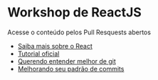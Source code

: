 # Workshop de ReactJS

Acesse o conteúdo pelos Pull Resquests abertos 

- [Saiba mais sobre o React](https://reactjs.org/)
- [Tutorial oficial](https://reactjs.org/tutorial/tutorial.html)
- [Querendo entender melhor de git](https://github.com/k88hudson/git-flight-rules)
- [Melhorando seu padrão de commits](https://github.com/pagarme/git-style-guide)
